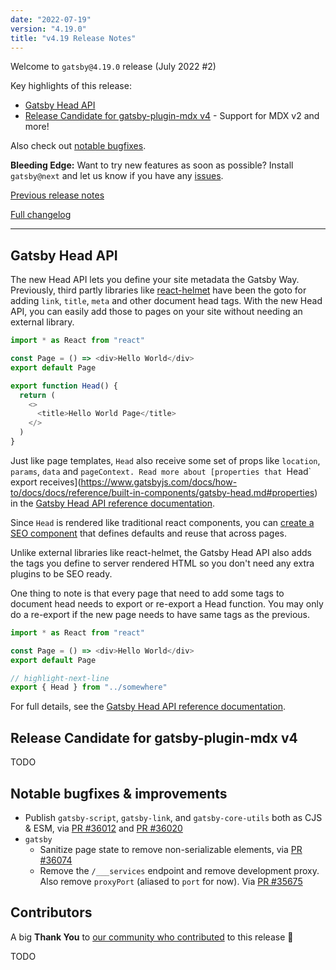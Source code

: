 ```yaml
---
date: "2022-07-19"
version: "4.19.0"
title: "v4.19 Release Notes"
---
```


Welcome to `gatsby@4.19.0` release (July 2022 #2)

Key highlights of this release:

- [Gatsby Head API](#gatsby-head-api)
- [Release Candidate for gatsby-plugin-mdx v4](#todo) - Support for MDX v2 and more!

Also check out [notable bugfixes](#notable-bugfixes--improvements).

**Bleeding Edge:** Want to try new features as soon as possible? Install `gatsby@next` and let us know if you have any [issues](https://github.com/gatsbyjs/gatsby/issues).

[Previous release notes](/docs/reference/release-notes/v4.18)

[Full changelog][full-changelog]

---

## Gatsby Head API


The new Head API lets you define your site metadata the Gatsby Way.  Previously, third partly libraries like [react-helmet](https://www.npmjs.com/package/react-helmet) have been the goto for adding `link`, `title`, `meta` and other document head tags. With the new Head API, you can easily add those to pages on your site without needing an external library.  

```js
import * as React from "react"

const Page = () => <div>Hello World</div>
export default Page

export function Head() {
  return (
    <>
      <title>Hello World Page</title>
    </>
  )
}
```
Just like page templates, `Head` also receive some set of props like `location`, `params`, `data` and `pageContext. Read more about [properties that `Head` export receives](https://www.gatsbyjs.com/docs/how-to/docs/docs/reference/built-in-components/gatsby-head.md#properties) in the [Gatsby Head API reference documentation](https://www.gatsbyjs.com/docs/reference/built-in-components/gatsby-head/).

Since `Head` is rendered like traditional react components, you can [create a SEO component](https://www.gatsbyjs.com/docs/how-to/adding-common-features/adding-seo-component.md) that defines defaults and reuse that across pages.

Unlike external libraries like react-helmet, the Gatsby Head API also adds the tags you define to server rendered HTML so you don't need any extra plugins to be SEO ready.

One thing to note is that every page that need to add some tags to document head needs to export or re-export a Head function. You may only do a re-export if the new page needs to have same tags as the previous.

```js
import * as React from "react"

const Page = () => <div>Hello World</div>
export default Page

// highlight-next-line
export { Head } from "../somewhere" 
```

For full details, see the [Gatsby Head API reference documentation](https://www.gatsbyjs.com/docs/reference/built-in-components/gatsby-head/).

## Release Candidate for gatsby-plugin-mdx v4

TODO

## Notable bugfixes & improvements

- Publish `gatsby-script`, `gatsby-link`, and `gatsby-core-utils` both as CJS & ESM, via [PR #36012](https://github.com/gatsbyjs/gatsby/pull/36012) and [PR #36020](https://github.com/gatsbyjs/gatsby/pull/36020)
- `gatsby`
  - Sanitize page state to remove non-serializable elements, via [PR #36074](https://github.com/gatsbyjs/gatsby/pull/36074)
  - Remove the `/___services` endpoint and remove development proxy. Also remove `proxyPort` (aliased to `port` for now). Via [PR #35675](https://github.com/gatsbyjs/gatsby/pull/35675)

## Contributors

A big **Thank You** to [our community who contributed][full-changelog] to this release 💜

TODO

[full-changelog]: https://github.com/gatsbyjs/gatsby/compare/gatsby@4.19.0-next.0...gatsby@4.19.0
